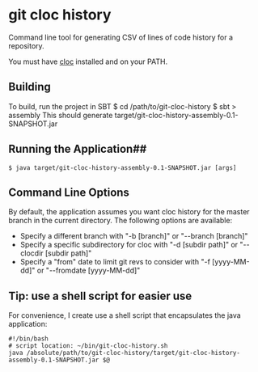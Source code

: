 # git cloc history #
Command line tool for generating CSV of lines of code history for a repository.

You must have [cloc](http://cloc.sourceforge.net/ ) installed and on your PATH.

## Building ##
To build, run the project in SBT
    $ cd /path/to/git-cloc-history
	$ sbt
	> assembly
This should generate target/git-cloc-history-assembly-0.1-SNAPSHOT.jar

## Running the Application##

    $ java target/git-cloc-history-assembly-0.1-SNAPSHOT.jar [args]

## Command Line Options ##

By default, the application assumes you want cloc history for the master branch in the current directory. The following options are available:

* Specify a different branch with "-b [branch]" or "--branch [branch]"
* Specify a specific subdirectory for cloc with "-d [subdir path]" or "--clocdir [subdir path]"
* Specify a "from" date to limit git revs to consider with "-f [yyyy-MM-dd]" or "--fromdate [yyyy-MM-dd]"

## Tip: use a shell script for easier use ##

For convenience, I create use a shell script that encapsulates the java application:

    #!/bin/bash
	# script location: ~/bin/git-cloc-history.sh
	java /absolute/path/to/git-cloc-history/target/git-cloc-history-assembly-0.1-SNAPSHOT.jar $@
